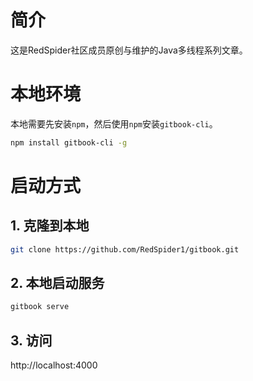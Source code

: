 # 简介
这是RedSpider社区成员原创与维护的Java多线程系列文章。
# 本地环境
本地需要先安装`npm`，然后使用`npm`安装`gitbook-cli`。
```bash
npm install gitbook-cli -g
```
# 启动方式
## 1. 克隆到本地
```bash
git clone https://github.com/RedSpider1/gitbook.git
```
## 2. 本地启动服务
```bash
gitbook serve
```
## 3. 访问
http://localhost:4000